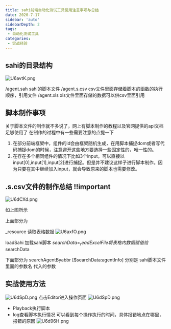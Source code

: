 ```yaml
---
title: sahi前端自动化测试工具使用注意事项与总结
date: 2020-7-17
sidebar: 'auto'
sidebarDepth: 2
tags:
 - 自动化测试工具
categories:
 - 实战经验
---
```


## sahi的目录结构
![U6avtK.png](https://s1.ax1x.com/2020/07/17/U6avtK.png)

/agent.sah    sahi的脚本文件
/agent.s.csv  csv文件里面存储着脚本的函数的执行顺序，引用文件
/agent.xls    xls文件里面存储的数据可以供csv里面引用

## 脚本制作事项
关于脚本文件的制作就不多说了，网上有脚本制作的教程以及官网提供的api文档足够使用了
在制作的过程中有一些需要注意的点提一下
1. 在部分前端框架中，组件的id会由框架随机生成，在用脚本捕捉dom或者写代码捕捉dom的时候，注意避开这些地方要选择一些固定性的，唯一性的。
2. 在存在多个相同组件的情况下比如3个input，可以直接以input[0],input[1],input[2]进行捕捉。但是并不建议这样子进行脚本制作。因为只要在其中继续加入input，就会导致原来的脚本也需要修改。


## .s.csv文件的制作总结 !!important
![U6dCXd.png](https://s1.ax1x.com/2020/07/17/U6dCXd.png)

如上图所示

上面部分为

_resource 读取表格数据
![U6axfO.png](https://s1.ax1x.com/2020/07/17/U6axfO.png)

loadSahi 加载sahi脚本
$searchData=_readExcelFile 将表格内数据赋值给$searchData

下面部分为
searchAgentByabbr [$searchData:agentInfo]
分别是 sahi脚本文件里面的参数名 代入的参数


## 实战使用方法

![U6dSpD.png](https://s1.ax1x.com/2020/07/17/U6dSpD.png)
点击Editor进入操作页面
![U6dSpD.png](https://s1.ax1x.com/2020/07/17/U6dSpD.png)
- Playback执行脚本
- log查看脚本执行情况
可以看到每个操作执行的时间，具体报错地点在哪里，报错的原因
![U6d96H.png](https://s1.ax1x.com/2020/07/17/U6d96H.png)

